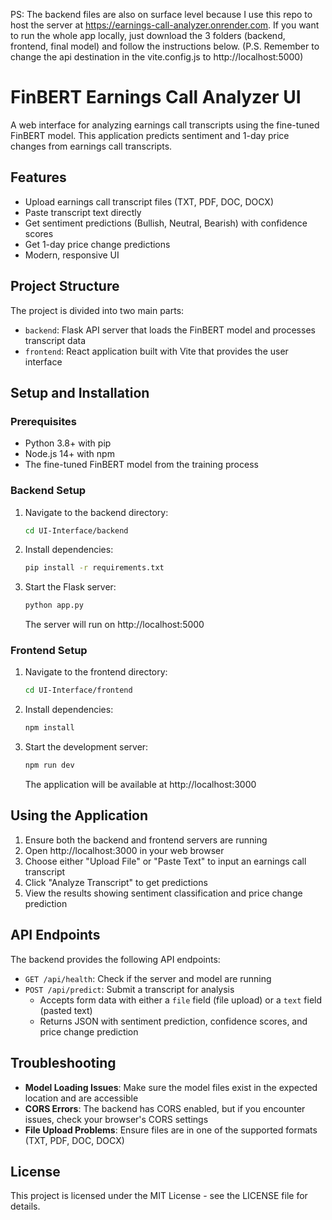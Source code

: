 PS: The backend files are also on surface level because I use this repo to host the server at https://earnings-call-analyzer.onrender.com. If you want to run the whole app locally, just download the 3 folders (backend, frontend, final model) and follow the instructions below. (P.S. Remember to change the api destination in the vite.config.js to http://localhost:5000)
# FinBERT Earnings Call Analyzer UI

A web interface for analyzing earnings call transcripts using the fine-tuned FinBERT model. This application predicts sentiment and 1-day price changes from earnings call transcripts.

## Features

- Upload earnings call transcript files (TXT, PDF, DOC, DOCX)
- Paste transcript text directly
- Get sentiment predictions (Bullish, Neutral, Bearish) with confidence scores
- Get 1-day price change predictions
- Modern, responsive UI

## Project Structure

The project is divided into two main parts:

- `backend`: Flask API server that loads the FinBERT model and processes transcript data
- `frontend`: React application built with Vite that provides the user interface

## Setup and Installation

### Prerequisites

- Python 3.8+ with pip
- Node.js 14+ with npm
- The fine-tuned FinBERT model from the training process

### Backend Setup

1. Navigate to the backend directory:
   ```bash
   cd UI-Interface/backend
   ```

2. Install dependencies:
   ```bash
   pip install -r requirements.txt
   ```

3. Start the Flask server:
   ```bash
   python app.py
   ```

   The server will run on http://localhost:5000

### Frontend Setup

1. Navigate to the frontend directory:
   ```bash
   cd UI-Interface/frontend
   ```

2. Install dependencies:
   ```bash
   npm install
   ```

3. Start the development server:
   ```bash
   npm run dev
   ```

   The application will be available at http://localhost:3000

## Using the Application

1. Ensure both the backend and frontend servers are running
2. Open http://localhost:3000 in your web browser
3. Choose either "Upload File" or "Paste Text" to input an earnings call transcript
4. Click "Analyze Transcript" to get predictions
5. View the results showing sentiment classification and price change prediction

## API Endpoints

The backend provides the following API endpoints:

- `GET /api/health`: Check if the server and model are running
- `POST /api/predict`: Submit a transcript for analysis
  - Accepts form data with either a `file` field (file upload) or a `text` field (pasted text)
  - Returns JSON with sentiment prediction, confidence scores, and price change prediction

## Troubleshooting

- **Model Loading Issues**: Make sure the model files exist in the expected location and are accessible
- **CORS Errors**: The backend has CORS enabled, but if you encounter issues, check your browser's CORS settings
- **File Upload Problems**: Ensure files are in one of the supported formats (TXT, PDF, DOC, DOCX)

## License

This project is licensed under the MIT License - see the LICENSE file for details. 
